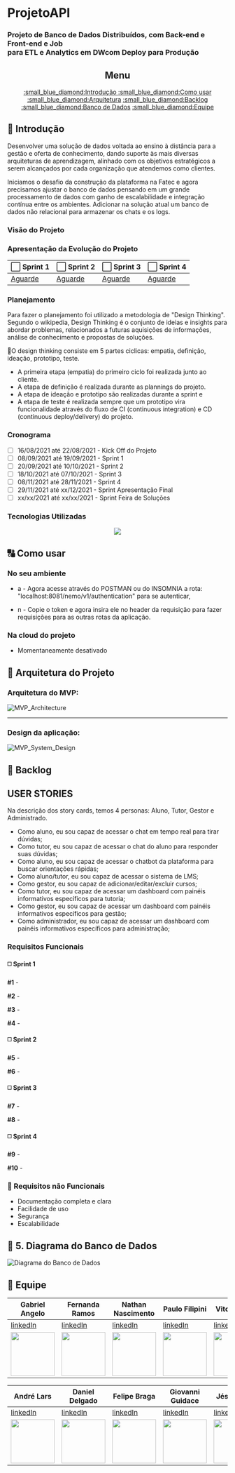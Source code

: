 # ProjetoAPI
### Projeto de Banco de Dados Distribuídos, com Back-end e Front-end e Job <br>para ETL e Analytics em DWcom Deploy para Produção

<div align="center">
      <h2>Menu</h2>
      <p>
            <a href="#introducao"><span>:small_blue_diamond:</span>Introdução </a>
            <a href="#comousar"><span>:small_blue_diamond:</span>Como usar</a>
            <a href="#arquitetura"><span>:small_blue_diamond:</span>Arquitetura</a>
            <a href="#backlog"><span>:small_blue_diamond:</span>Backlog</a>
            <a href="#bd"><span>:small_blue_diamond:</span>Banco de Dados</a>
            <a href="#equipe"><span>:small_blue_diamond:</span>Equipe</a>
      </p>
</div>

<a name="introducao"></a>
## :scroll: Introdução

Desenvolver  uma  solução  de  dados  voltada  ao ensino  à  distância  para  a  gestão  e  oferta  de conhecimento,  dando  suporte  às  mais  diversas  arquiteturas  de  aprendizagem,  alinhado  com  os objetivos estratégicos a serem alcançados por cada organização que atendemos como clientes.

Iniciamos o  desafio da construção da plataforma na  Fatec e agora precisamos ajustar  o banco de dados pensando em um grande processamento de dados com ganho de escalabilidade e integração contínua  entre  os  ambientes.  Adicionar  na  solução  atual um  banco  de  dados  não  relacional para armazenar os chats e os logs.

### Visão do Projeto



### Apresentação da Evolução do Projeto
:white_large_square: Sprint 1  | :white_large_square: Sprint 2 | :white_large_square: Sprint 3 | :white_large_square:  Sprint 4  
--------- |--------- |--------- |--------- |
[Aguarde]() |[Aguarde]() |[Aguarde]() |[Aguarde]() |

### Planejamento

Para fazer o planejamento foi utilizado a metodologia de "Design Thinking". Segundo o wikipedia, Design Thinking é o conjunto de ideias e insights para abordar problemas, relacionados a futuras aquisições de informações, análise de conhecimento e propostas de soluções.

:arrows_counterclockwise:O design thinking consiste em 5 partes ciclicas: empatia, definição, ideação, prototipo, teste.

- A primeira etapa (empatia) do primeiro ciclo foi realizada junto ao cliente.
- A etapa de definição é realizada durante as plannings do projeto.
- A etapa de ideação e prototipo são realizadas durante a sprint e 
- A etapa de teste é realizada sempre que um prototipo vira funcionalidade através do fluxo de CI (continuous integration) e CD (continuous deploy/delivery) do projeto.

### Cronograma

- [ ] 16/08/2021 até 22/08/2021 - Kick Off do Projeto
- [ ] 08/09/2021 até 19/09/2021 - Sprint 1
- [ ] 20/09/2021 até 10/10/2021 - Sprint 2
- [ ] 18/10/2021 até 07/10/2021 - Sprint 3
- [ ] 08/11/2021 até 28/11/2021 - Sprint 4
- [ ] 29/11/2021 até xx/12/2021 - Sprint Apresentação Final
- [ ] xx/xx/2021 até xx/xx/2021 - Sprint Feira de Soluções

### Tecnologias Utilizadas

<div align="center">
      <img src="#">
</div>

<a name="comousar"></a>
## :capital_abcd: Como usar

### No seu ambiente

- a -  Agora acesse através do POSTMAN ou do INSOMNIA a rota: "localhost:8081/nemo/v1/authentication" para se autenticar,

- n - Copie o token e agora insira ele no header da requisição para fazer requisições para as outras rotas da aplicação. 

### Na cloud do projeto

- Momentaneamente desativado

<a name="arquitetura"></a>
## :bookmark_tabs: Arquitetura do Projeto

### Arquitetura do MVP:

![MVP_Architecture](#)

----------------------------------------------------------------------------------------------

### Design da aplicação:

![MVP_System_Design](#)

<a name="backlog"></a>
## :memo: Backlog

## USER STORIES
Na descrição dos story cards, temos 4 personas: Aluno, Tutor, Gestor e Administrado.

- Como aluno, eu sou capaz de acessar o chat em tempo real para tirar dúvidas;
- Como tutor, eu sou capaz de acessar o chat do aluno para responder suas dúvidas;
- Como aluno, eu sou capaz de acessar o chatbot da plataforma para buscar orientações rápidas;
- Como aluno/tutor, eu sou capaz de acessar o sistema de LMS;
- Como gestor, eu sou capaz de adicionar/editar/excluir cursos;
- Como tutor, eu sou capaz de acessar um dashboard com painéis informativos específicos para tutoria;
- Como gestor, eu sou capaz de acessar um dashboard com painéis informativos específicos para gestão;
- Como administrador, eu sou capaz de acessar um dashboard com painéis informativos específicos para administração;

### Requisitos Funcionais

#### :white_medium_square: Sprint 1
<strong>#1</strong> - 

<strong>#2</strong> -  

<strong>#3</strong> - 

<strong>#4</strong> - 

#### :white_medium_square: Sprint 2


<strong>#5</strong> - 

<strong>#6</strong> - 

####  :white_medium_square: Sprint 3

<strong>#7</strong> - 

<strong>#8</strong> - 

#### :white_medium_square: Sprint 4

<strong>#9</strong> - 

<strong>#10</strong> - 

### :white_square_button: Requisitos não Funcionais

- Documentação completa e clara
- Facilidade de uso
- Segurança
- Escalabilidade

<a name="bd"></a>
## :floppy_disk: 5. Diagrama do Banco de Dados

 ![Diagrama do Banco de Dados](/uploads/38e76438de710b0167f9ee21c60b6734/API.png)

<a name="equipe"></a>
## :muscle: Equipe

| Gabriel Angelo | Fernanda Ramos | Nathan Nascimento | Paulo Filipini | Vitor Daniel  |
|---|---|---|---|---|
| [linkedIn](https://www.linkedin.com/in/gabriel-angelo-a4b251116/) | [linkedIn](https://www.linkedin.com/in/fernanda-ramos-de-padua-salles-44329b157/) | [linkedIn](https://www.linkedin.com/in/n4htan/) | [linkedIn](https://www.linkedin.com/in/paulo-henrique-filipini/) | [linkedIn](#) |
| <img src="https://avatars.githubusercontent.com/u/73532594?v=4" width="100px"> | <img src="https://avatars.githubusercontent.com/u/55774508?v=4" width="100px"> | <img src="https://avatars.githubusercontent.com/u/19509794?v=4" width="100px"> | <img src="https://avatars.githubusercontent.com/u/45483678?v=4" width="100px"> | <img src="https://avatars.githubusercontent.com/u/55815066?v=4" width="100px"> |


| André Lars | Daniel Delgado | Felipe Braga | Giovanni Guidace | Jéssica Isri  |
|---|---|---|---|---|
| [linkedIn](https://www.linkedin.com/in/andre-lars-da-cunha/) | [linkedIn](https://www.linkedin.com/in/daniel-delgado-274096194/) | [linkedIn](https://www.linkedin.com/in/felipegbraga/) |  [linkedIn](https://www.linkedin.com/in/giovanni-guidace-61982812a/) | [linkedIn](https://www.linkedin.com/in/jessica-dias1/) |
| <img src="https://avatars.githubusercontent.com/u/26588283?v=4" width="100px"> | <img src="https://avatars.githubusercontent.com/u/50891053?v=4" width="100px"> | <img src="https://avatars.githubusercontent.com/u/13703888?v=4" width="100px"> | <img src="https://avatars.githubusercontent.com/u/62898187?v=4" width="100px"> | <img src="https://avatars.githubusercontent.com/u/65822756?v=4" width="100px"> |

